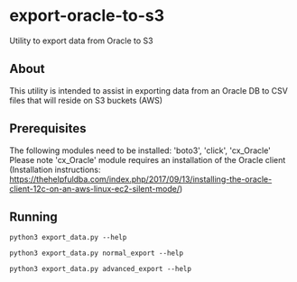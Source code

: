 # export-oracle-to-s3
Utility to export data from Oracle to S3

## About
This utility is intended to assist in exporting data from an Oracle DB to CSV files that will reside on S3 buckets (AWS)

## Prerequisites
The following modules need to be installed: 'boto3', 'click', 'cx_Oracle'
Please note 'cx_Oracle' module requires an installation of the Oracle client (Installation instructions: https://thehelpfuldba.com/index.php/2017/09/13/installing-the-oracle-client-12c-on-an-aws-linux-ec2-silent-mode/)

## Running
`python3 export_data.py --help`

`python3 export_data.py normal_export --help`

`python3 export_data.py advanced_export --help`
